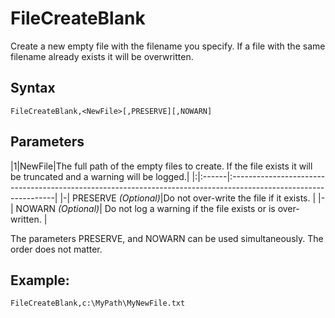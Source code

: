 # FileCreateBlank #

Create a new empty file with the filename you specify. If a file with the same filename already exists it will be overwritten.

## Syntax ##
```
FileCreateBlank,<NewFile>[,PRESERVE][,NOWARN] 
```

## Parameters ##
|1|NewFile|The full path of the empty files to create. If the file exists it will be truncated and a warning will be logged.|
|:|:------|:----------------------------------------------------------------------------------------------------------------|
|-| PRESERVE _(Optional)_|Do not over-write the file if it exists.                                                                         |
|-| NOWARN _(Optional)_| Do not log a warning if the file exists or is over-written.                                                     |

The parameters PRESERVE, and NOWARN can be used simultaneously. The order does not matter.

## Example: ##
```
FileCreateBlank,c:\MyPath\MyNewFile.txt
```